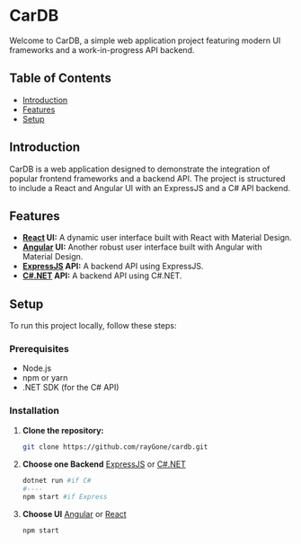 # CarDB

Welcome to CarDB, a simple web application project featuring modern UI frameworks and a work-in-progress API backend.

## Table of Contents

- [Introduction](#introduction)
- [Features](#features)
- [Setup](#setup)

## Introduction

CarDB is a web application designed to demonstrate the integration of popular frontend frameworks and a backend API. The project is structured to include a React and Angular UI with an ExpressJS and a C# API backend.

## Features

- **[React](./UI/CarDB-React) UI:** A dynamic user interface built with React with Material Design.
- **[Angular](./UI/CarDB-Angular) UI:** Another robust user interface built with Angular with Material Design.
- **[ExpressJS](./API/CarDB-Express) API:** A backend API using ExpressJS.
- **[C#.NET](./API/CarDB-CSharp) API:** A backend API using C#.NET.

## Setup

To run this project locally, follow these steps:

### Prerequisites

- Node.js
- npm or yarn
- .NET SDK (for the C# API)

### Installation

1. **Clone the repository:**
   ```sh
   git clone https://github.com/rayGone/cardb.git
2. **Choose one Backend** [ExpressJS](./API/CarDB-Express) or [C#.NET](./API/CarDB-CSharp)
    ```sh
    dotnet run #if C#
    #----
    npm start #if Express
3. **Choose UI** [Angular](./UI/CarDB-Angular) or [React](./UI/CarDB-React)
    ```sh
    npm start
